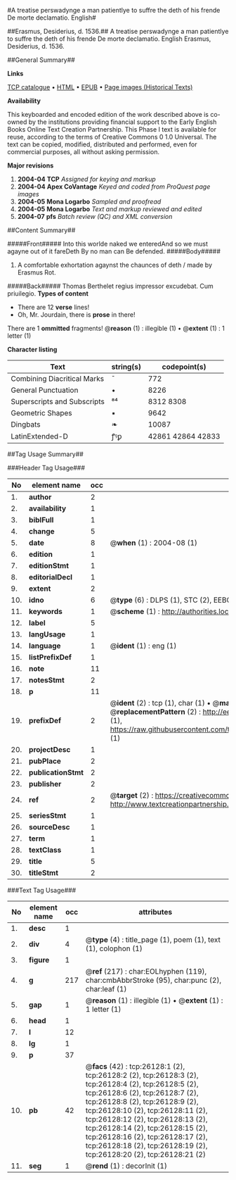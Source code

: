 #A treatise perswadynge a man patientlye to suffre the deth of his frende De morte declamatio. English#

##Erasmus, Desiderius, d. 1536.##
A treatise perswadynge a man patientlye to suffre the deth of his frende
De morte declamatio. English
Erasmus, Desiderius, d. 1536.

##General Summary##

**Links**

[TCP catalogue](http://www.ota.ox.ac.uk/tcp/)  • 
[HTML](http://tei.it.ox.ac.uk/tcp/Texts-HTML/free/A00/A00358.html)  • 
[EPUB](http://tei.it.ox.ac.uk/tcp/Texts-EPUB/free/A00/A00358.epub) • 
[Page images (Historical Texts)](https://data.historicaltexts.jisc.ac.uk/view?pubId=eebo-23037037e&pageId=eebo-23037037e-26128-1)

**Availability**

This keyboarded and encoded edition of the
	       work described above is co-owned by the institutions
	       providing financial support to the Early English Books
	       Online Text Creation Partnership. This Phase I text is
	       available for reuse, according to the terms of Creative
	       Commons 0 1.0 Universal. The text can be copied,
	       modified, distributed and performed, even for
	       commercial purposes, all without asking permission.

**Major revisions**

1. __2004-04__ __TCP__ *Assigned for keying and markup*
1. __2004-04__ __Apex CoVantage__ *Keyed and coded from ProQuest page images*
1. __2004-05__ __Mona Logarbo__ *Sampled and proofread*
1. __2004-05__ __Mona Logarbo__ *Text and markup reviewed and edited*
1. __2004-07__ __pfs__ *Batch review (QC) and XML conversion*

##Content Summary##

#####Front#####
Into this worlde naked we enteredAnd so we must agayne out of it fareDeth By no man can Be defended.
#####Body#####

1. A comfortable exhortation agaynst the chaunces of deth / made by Erasmus Rot.

#####Back#####
Thomas Berthelet regius impressor excudebat. Cum priuilegio.
**Types of content**

  * There are 12 **verse** lines!
  * Oh, Mr. Jourdain, there is **prose** in there!

There are 1 **ommitted** fragments! 
 @__reason__ (1) : illegible (1)  •  @__extent__ (1) : 1 letter (1)

**Character listing**


|Text|string(s)|codepoint(s)|
|---|---|---|
|Combining             Diacritical Marks|̄|772|
|General Punctuation|•|8226|
|Superscripts             and Subscripts|⁸⁴|8312 8308|
|Geometric Shapes|▪|9642|
|Dingbats|❧|10087|
|LatinExtended-D|ꝭꝰꝑ|42861 42864 42833|

##Tag Usage Summary##

###Header Tag Usage###

|No|element name|occ|attributes|
|---|---|---|---|
|1.|__author__|2||
|2.|__availability__|1||
|3.|__biblFull__|1||
|4.|__change__|5||
|5.|__date__|8| @__when__ (1) : 2004-08 (1)|
|6.|__edition__|1||
|7.|__editionStmt__|1||
|8.|__editorialDecl__|1||
|9.|__extent__|2||
|10.|__idno__|6| @__type__ (6) : DLPS (1), STC (2), EEBO-CITATION (1), OCLC (1), VID (1)|
|11.|__keywords__|1| @__scheme__ (1) : http://authorities.loc.gov/ (1)|
|12.|__label__|5||
|13.|__langUsage__|1||
|14.|__language__|1| @__ident__ (1) : eng (1)|
|15.|__listPrefixDef__|1||
|16.|__note__|11||
|17.|__notesStmt__|2||
|18.|__p__|11||
|19.|__prefixDef__|2| @__ident__ (2) : tcp (1), char (1)  •  @__matchPattern__ (2) : ([0-9\-]+):([0-9IVX]+) (1), (.+) (1)  •  @__replacementPattern__ (2) : http://eebo.chadwyck.com/downloadtiff?vid=$1&page=$2 (1), https://raw.githubusercontent.com/textcreationpartnership/Texts/master/tcpchars.xml#$1 (1)|
|20.|__projectDesc__|1||
|21.|__pubPlace__|2||
|22.|__publicationStmt__|2||
|23.|__publisher__|2||
|24.|__ref__|2| @__target__ (2) : https://creativecommons.org/publicdomain/zero/1.0/ (1), http://www.textcreationpartnership.org/docs/. (1)|
|25.|__seriesStmt__|1||
|26.|__sourceDesc__|1||
|27.|__term__|1||
|28.|__textClass__|1||
|29.|__title__|5||
|30.|__titleStmt__|2||


###Text Tag Usage###

|No|element name|occ|attributes|
|---|---|---|---|
|1.|__desc__|1||
|2.|__div__|4| @__type__ (4) : title_page (1), poem (1), text (1), colophon (1)|
|3.|__figure__|1||
|4.|__g__|217| @__ref__ (217) : char:EOLhyphen (119), char:cmbAbbrStroke (95), char:punc (2), char:leaf (1)|
|5.|__gap__|1| @__reason__ (1) : illegible (1)  •  @__extent__ (1) : 1 letter (1)|
|6.|__head__|1||
|7.|__l__|12||
|8.|__lg__|1||
|9.|__p__|37||
|10.|__pb__|42| @__facs__ (42) : tcp:26128:1 (2), tcp:26128:2 (2), tcp:26128:3 (2), tcp:26128:4 (2), tcp:26128:5 (2), tcp:26128:6 (2), tcp:26128:7 (2), tcp:26128:8 (2), tcp:26128:9 (2), tcp:26128:10 (2), tcp:26128:11 (2), tcp:26128:12 (2), tcp:26128:13 (2), tcp:26128:14 (2), tcp:26128:15 (2), tcp:26128:16 (2), tcp:26128:17 (2), tcp:26128:18 (2), tcp:26128:19 (2), tcp:26128:20 (2), tcp:26128:21 (2)|
|11.|__seg__|1| @__rend__ (1) : decorInit (1)|
